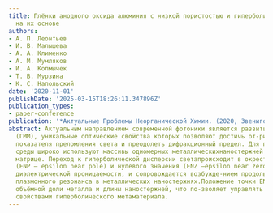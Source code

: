 ```yaml
---
title: Плёнки анодного оксида алюминия с низкой пористостью и гиперболические метаматериалы
  на их основе
authors:
- А. П. Леонтьев
- И. В. Малышева
- А. А. Клименко
- А. М. Мумляков
- И. А. Колмычек
- Т. В. Мурзина
- К. С. Напольский
date: '2020-11-01'
publishDate: '2025-03-15T18:26:11.347896Z'
publication_types:
- paper-conference
publication: '*Актуальные Проблемы Неорганической Химии. (2020, Звенигород, Тезисы)*'
abstract: Актуальным направлением современной фотоники является развитие гиперболическихметаматериалов
  (ГММ), уникальные оптические свойства которых позволяют достичь от-рицательного
  показателя преломления света и преодолеть дифракционный предел. Для по-лучения гиперболической
  среды широко используют массивы одномерных металлическихнаностержней в диэлектрической
  матрице. Переход к гиперболической дисперсии светапроисходит в окрестности полюса
  (ENP – epsilon near pole) и нулевого значения (ENZ –epsilon near zero) компонент
  диэлектрической проницаемости, и сопровождается возбужде-нием продольного и поперечного
  плазмонного резонанса в металлических наностержнях.Положение точки ENZ зависит от
  объёмной доли металла и длины наностержней, что по-зволяет управлять оптическими
  свойствами гиперболического метаматериала.
---
```

